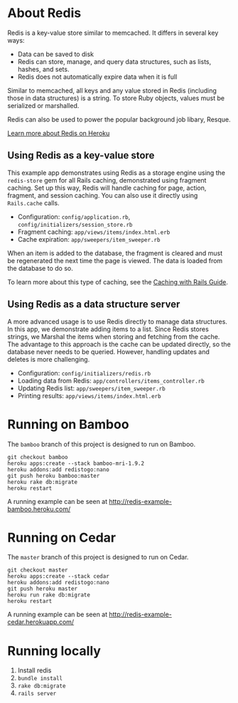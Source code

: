 # About Redis

Redis is a key-value store similar to memcached. It differs in several
key ways:

* Data can be saved to disk
* Redis can store, manage, and query data structures, such as lists,
  hashes, and sets.
* Redis does not automatically expire data when it is full

Similar to memcached, all keys and any value stored in Redis (including
those in data structures) is a string. To store Ruby objects, values
must be serialized or marshalled.

Redis can also be used to power the popular background job libary,
Resque.

[Learn more about Redis on
Heroku](http://devcenter.heroku.com/articles/redistogo)

## Using Redis as a key-value store

This example app demonstrates using Redis as a storage engine using the
`redis-store` gem for all Rails caching, demonstrated using fragment
caching. Set up this way, Redis will handle caching for page, action,
fragment, and session caching. You can also use it directly using
`Rails.cache` calls.

* Configuration: `config/application.rb`,
  `config/initializers/session_store.rb`
* Fragment caching: `app/views/items/index.html.erb`
* Cache expiration: `app/sweepers/item_sweeper.rb`

When an item is added to the database, the fragment is cleared and must
be regenerated the next time the page is viewed. The data is loaded from
the database to do so.

To learn more about this type of caching, see the [Caching with Rails
Guide](http://guides.rubyonrails.org/caching_with_rails.html#fragment-caching).

## Using Redis as a data structure server

A more advanced usage is to use Redis directly to manage data
structures. In this app, we demonstrate adding items to a list. Since
Redis stores strings, we Marshal the items when storing and fetching
from the cache.  The advantage to this approach is the cache can be
updated directly, so the database never needs to be queried. However,
handling updates and deletes is more challenging.

* Configuration: `config/initializers/redis.rb`
* Loading data from Redis: `app/controllers/items_controller.rb`
* Updating Redis list: `app/sweepers/item_sweeper.rb`
* Printing results: `app/views/items/index.html.erb`

# Running on Bamboo

The `bamboo` branch of this project is designed to run on Bamboo.

    git checkout bamboo
    heroku apps:create --stack bamboo-mri-1.9.2
    heroku addons:add redistogo:nano
    git push heroku bamboo:master
    heroku rake db:migrate
    heroku restart

A running example can be seen at
http://redis-example-bamboo.heroku.com/

# Running on Cedar

The `master` branch of this project is designed to run on Cedar.

    git checkout master
    heroku apps:create --stack cedar
    heroku addons:add redistogo:nano
    git push heroku master
    heroku run rake db:migrate
    heroku restart

A running example can be seen at
http://redis-example-cedar.herokuapp.com/

# Running locally

1. Install redis
2. `bundle install`
3. `rake db:migrate`
4. `rails server`
